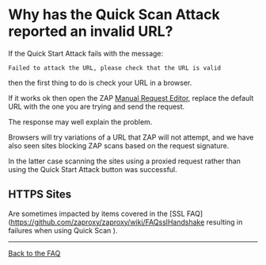 # Why has the Quick Scan Attack reported an invalid URL?

If the Quick Start Attack fails with the message:
```
Failed to attack the URL, please check that the URL is valid
```
then the first thing to do is check your URL in a browser.

If it works ok then open the ZAP [Manual Request Editor](https://github.com/zaproxy/zap-core-help/wiki/HelpUiDialogsMan_req), replace the default URL with the one you are trying and send the request.

The response may well explain the problem.

Browsers will try variations of a URL that ZAP will not attempt, and we have also seen sites blocking ZAP scans based on the request signature.

In the latter case scanning the sites using a proxied request rather than using the Quick Start Attack button was successful.

## HTTPS Sites

Are sometimes impacted by items covered in the [SSL FAQ](https://github.com/zaproxy/zaproxy/wiki/FAQsslHandshake resulting in failures when using Quick Scan ).

---

[Back to the FAQ](FAQtoplevel)